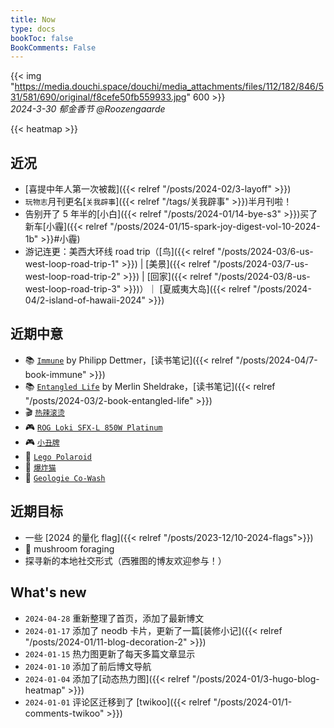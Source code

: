 ```yaml
---
title: Now
type: docs
bookToc: false
BookComments: False
---
```

{{< img "https://media.douchi.space/douchi/media_attachments/files/112/182/846/531/581/690/original/f8cefe50fb559933.jpg" 600 >}} \
*2024-3-30 郁金香节 @Roozengaarde*

{{< heatmap >}}

## 近况
- [喜提中年人第一次被裁]({{< relref "/posts/2024-02/3-layoff" >}})
- `玩物志`月刊更名[`关我辟事`]({{< relref "/tags/关我辟事" >}})半月刊啦！
- 告别开了 5 年半的[小白]({{< relref "/posts/2024-01/14-bye-s3" >}})买了新车[小霾]({{< relref "/posts/2024-01/15-spark-joy-digest-vol-10-2024-1b" >}}#小霾)
- 游记连更：美西大环线 road trip（[鸟]({{< relref "/posts/2024-03/6-us-west-loop-road-trip-1" >}}) | [美景]({{< relref "/posts/2024-03/7-us-west-loop-road-trip-2" >}}) | [回家]({{< relref "/posts/2024-03/8-us-west-loop-road-trip-3" >}})）｜ [夏威夷大岛]({{< relref "/posts/2024-04/2-island-of-hawaii-2024" >}})

## 近期中意
- 📚 [`Immune`](https://amzn.to/49IxrhQ) by Philipp Dettmer，[读书笔记]({{< relref "/posts/2024-04/7-book-immune" >}})
- 📚 [`Entangled Life`](https://amzn.to/4bTZQU1) by Merlin Sheldrake，[读书笔记]({{< relref "/posts/2024-03/2-book-entangled-life" >}})
- 🎬 [`热辣滚烫`](https://t.me/mtfront/3125?utm_source=blog)
- 🎮 [`ROG Loki SFX-L 850W Platinum`](https://amzn.to/49fBZwj)
- 🎮 [`小丑牌`](https://neodb.social/game/3ptorNahFU4Dd11d8584ga)
- 🧱 [`Lego Polaroid`](https://amzn.to/49t1zhh)
- 🎲 [`爆炸猫`](https://amzn.to/47Bznar)
- 🧘 [`Geologie Co-Wash`](https://amzn.to/3tM9O8Z)

## 近期目标
- 一些 [2024 的量化 flag]({{< relref "/posts/2023-12/10-2024-flags">}})
- 🍄 mushroom foraging
- 探寻新的本地社交形式（西雅图的博友欢迎参与！）

## What's new
- `2024-04-28` 重新整理了首页，添加了最新博文
- `2024-01-17` 添加了 neodb 卡片，更新了一篇[装修小记]({{< relref "/posts/2024-01/11-blog-decoration-2" >}})
- `2024-01-15` 热力图更新了每天多篇文章显示
- `2024-01-10` 添加了前后博文导航 
- `2024-01-04` 添加了[动态热力图]({{< relref "/posts/2024-01/3-hugo-blog-heatmap" >}}) 
- `2024-01-01` 评论区迁移到了 [twikoo]({{< relref "/posts/2024-01/1-comments-twikoo" >}}) 
